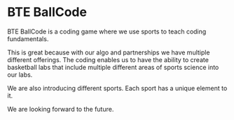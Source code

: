 # BTE BallCode

BTE BallCode is a coding game where we use sports to teach coding fundamentals. 

This is great because with our algo and partnerships we have multiple different offerings. The coding enables us to have the ability
to create basketball labs that include multiple different areas of sports science into our labs. 

We are also introducing different sports. Each sport has a unique element to it. 


We are looking forward to the future. 
